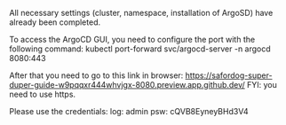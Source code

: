 All necessary settings (cluster, namespace, installation of ArgoSD) have already been completed.

To access the ArgoCD GUI, you need to configure the port with the following command:
kubectl port-forward svc/argocd-server -n argocd 8080:443

After that you need to go to this link in browser:
https://safordog-super-duper-guide-w9pqqxr444whvjgx-8080.preview.app.github.dev/
FYI: you need to use https.

Please use the credentials:
log: admin
psw: cQVB8EyneyBHd3V4